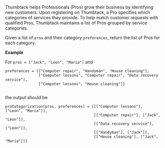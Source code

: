 Thumbtack helps Professionals (Pros) grow their business by identifying new customers. Upon registering on Thumbtack, a Pro specifies which categories of services they provide. To help match customer requests with qualified Pros, Thumbtack maintains a list of Pros grouped by service categories.

Given a list of `pros` and their category `preferences`, return the list of Pros for each category.

**Example**

For `pros = ["Jack", "Leon", "Maria"]` and

```
preferences = [["Computer repair", "Handyman", "House cleaning"],
               ["Computer lessons", "Computer repair", "Data recovery service"],
               ["Computer lessons", "House cleaning"]]
   
```
   
the output should be

```
proCategorization(pros, preferences) = [[["Computer lessons"], ["Leon", "Maria"]],
                                        [["Computer repair"], ["Jack", "Leon"]],
                                        [["Data recovery service"], ["Leon"]],
                                        [["Handyman"], ["Jack"]],
                                        [["House cleaning"], ["Jack", "Maria"]]]

```
